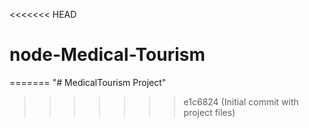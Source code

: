 <<<<<<< HEAD
# node-Medical-Tourism
=======
"# MedicalTourism Project" 
>>>>>>> e1c6824 (Initial commit with project files)

